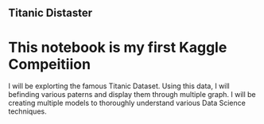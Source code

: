 ## Titanic Distaster


# This notebook is my first Kaggle Compeitiion
I will be explorting the famous Titanic Dataset. Using this data, I will befinding various paterns 
and display them through multiple graph. I will be creating multiple models to thoroughly understand 
various Data Science techniques. 

